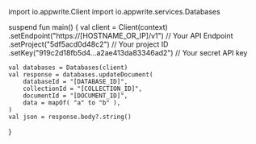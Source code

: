 import io.appwrite.Client
import io.appwrite.services.Databases

suspend fun main() {
    val client = Client(context)
      .setEndpoint("https://[HOSTNAME_OR_IP]/v1") // Your API Endpoint
      .setProject("5df5acd0d48c2") // Your project ID
      .setKey("919c2d18fb5d4...a2ae413da83346ad2") // Your secret API key

    val databases = Databases(client)
    val response = databases.updateDocument(
        databaseId = "[DATABASE_ID]",
        collectionId = "[COLLECTION_ID]",
        documentId = "[DOCUMENT_ID]",
        data = mapOf( "a" to "b" ),
    )
    val json = response.body?.string()
}